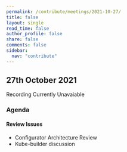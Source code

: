 ```yaml
---
permalink: /contribute/meetings/2021-10-27/
title: false
layout: single
read_time: false
author_profile: false
share: false
comments: false
sidebar:
  nav: "contribute"
---
```


## 27th October 2021

Recording Currently Unavaiable

### Agenda
#### Review Issues
* Configurator Architecture Review
* Kube-builder discussion
